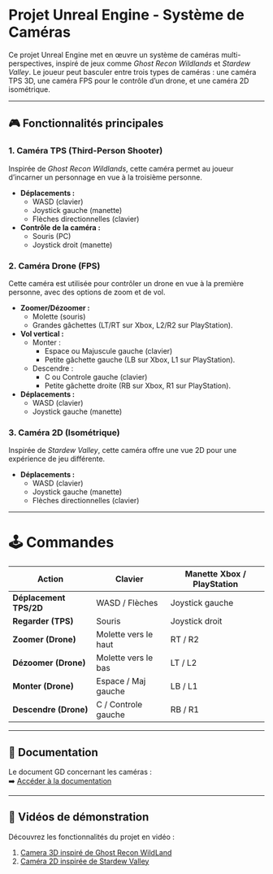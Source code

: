 # Projet Unreal Engine - Système de Caméras 

Ce projet Unreal Engine met en œuvre un système de caméras multi-perspectives, inspiré de jeux comme *Ghost Recon Wildlands* et *Stardew Valley*. Le joueur peut basculer entre trois types de caméras : une caméra TPS 3D, une caméra FPS pour le contrôle d’un drone, et une caméra 2D isométrique.

---

## 🎮 Fonctionnalités principales

### 1. Caméra TPS (Third-Person Shooter) 
Inspirée de *Ghost Recon Wildlands*, cette caméra permet au joueur d’incarner un personnage en vue à la troisième personne.  
- **Déplacements :**  
  - WASD (clavier)  
  - Joystick gauche (manette)  
  - Flèches directionnelles (clavier)  
- **Contrôle de la caméra :**  
  - Souris (PC)  
  - Joystick droit (manette)  

### 2. Caméra Drone (FPS)
Cette caméra est utilisée pour contrôler un drone en vue à la première personne, avec des options de zoom et de vol.  
- **Zoomer/Dézoomer :**
  - Molette (souris)
  - Grandes gâchettes (LT/RT sur Xbox, L2/R2 sur PlayStation).  
- **Vol vertical :**  
  - Monter :
    - Espace ou Majuscule gauche (clavier)   
    - Petite gâchette gauche (LB sur Xbox, L1 sur PlayStation).  
  - Descendre :
    - C ou Controle gauche (clavier)
    - Petite gâchette droite (RB sur Xbox, R1 sur PlayStation).   
- **Déplacements :**  
  - WASD (clavier)  
  - Joystick gauche (manette)  

### 3. Caméra 2D (Isométrique)
Inspirée de *Stardew Valley*, cette caméra offre une vue 2D pour une expérience de jeu différente.  
- **Déplacements :**  
  - WASD (clavier)  
  - Joystick gauche (manette)  
  - Flèches directionnelles (clavier)  

---

# 🕹️ Commandes 

| **Action**          | **Clavier**            | **Manette Xbox / PlayStation** |
|---------------------|------------------------|---------------------------------|
| **Déplacement TPS/2D** | WASD / Flèches         | Joystick gauche                |
| **Regarder (TPS)**  | Souris                | Joystick droit                 |
| **Zoomer (Drone)**  | Molette vers le haut                     | RT / R2                        |
| **Dézoomer (Drone)** | Molette vers le bas                    | LT / L2                        |
| **Monter (Drone)**  | Espace / Maj gauche                    | LB / L1                        |
| **Descendre (Drone)** | C / Controle gauche                    | RB / R1                        |

---

## 📄 Documentation

Le document GD concernant les caméras :  
➡️ [Accéder à la documentation](https://docs.google.com/document/d/1fnsFEqBXAniBqyXTreVskEy0oqFWLi04g5IBHIPXL9o/edit?usp=sharing)  

---

## 🎥 Vidéos de démonstration

Découvrez les fonctionnalités du projet en vidéo :  

1. [Camera 3D inspiré de Ghost Recon WildLand](https://www.youtube.com/watch?v=ID_VIDEO2)  
3. [Caméra 2D inspirée de Stardew Valley](https://www.youtube.com/watch?v=ID_VIDEO4) 
